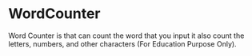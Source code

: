 # WordCounter
Word Counter is that can count the word that you input it also count the letters, numbers, and other characters (For Education Purpose Only).
